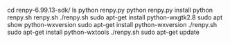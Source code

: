 cd renpy-6.99.13-sdk/
ls
python renpy.py 
python renpy.py install
python renpy.sh
renpy.sh
./renpy.sh 
sudo apt-get install python-wxgtk2.8
sudo apt show python-wxversion
sudo apt-get install python-wxversion
./renpy.sh 
sudo apt-get install python-wxtools
./renpy.sh 
sudo apt-get update
